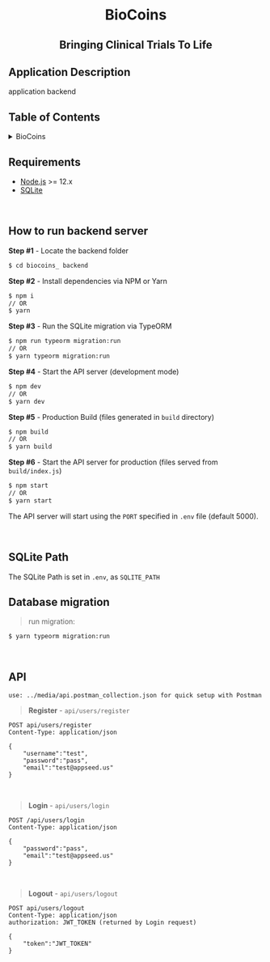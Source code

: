 <!-- PROJECT TITLE -->
  <h1 align="center">BioCoins</h1>
 <h2 2 align="center">
    Bringing Clinical Trials To Life
    <br />
    </h2>

## Application Description

application backend

## Table of Contents

<details>
<summary>BioCoins</summary>

- [Table of Contents](#table-of-contents)
- [Requirements](#requirements)
- [Running](#running)
- [SQLite Path](#sqlight-path)
- [Data Migration](#data-migration)
- [API](#api)

</details>

## Requirements

- [Node.js](https://nodejs.org/) >= 12.x
- [SQLite](https://www.sqlite.org/index.html)

<br />

## How to run backend server

**Step #1** - Locate the backend folder

```bash
$ cd biocoins_ backend
```

**Step #2** - Install dependencies via NPM or Yarn

```bash
$ npm i
// OR
$ yarn
```

**Step #3** - Run the SQLite migration via TypeORM

```bash
$ npm run typeorm migration:run
// OR
$ yarn typeorm migration:run
```

**Step #4** - Start the API server (development mode)

```bash
$ npm dev
// OR
$ yarn dev
```

**Step #5** - Production Build (files generated in `build` directory)

```bash
$ npm build
// OR
$ yarn build
```

**Step #6** - Start the API server for production (files served from `build/index.js`)

```bash
$ npm start
// OR
$ yarn start
```

The API server will start using the `PORT` specified in `.env` file (default 5000).

<br />

## SQLite Path

The SQLite Path is set in `.env`, as `SQLITE_PATH`

## Database migration

> run migration:

```
$ yarn typeorm migration:run
```

<br />

## API

```
use: ../media/api.postman_collection.json for quick setup with Postman

```

> **Register** - `api/users/register`

```
POST api/users/register
Content-Type: application/json

{
    "username":"test",
    "password":"pass",
    "email":"test@appseed.us"
}
```

<br />

> **Login** - `api/users/login`

```
POST /api/users/login
Content-Type: application/json

{
    "password":"pass",
    "email":"test@appseed.us"
}
```

<br />

> **Logout** - `api/users/logout`

```
POST api/users/logout
Content-Type: application/json
authorization: JWT_TOKEN (returned by Login request)

{
    "token":"JWT_TOKEN"
}
```
